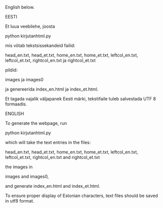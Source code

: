 English below.

EESTI

Et luua veebilehe, joosta 

python kirjutanhtml.py

mis võtab tekstsissekandeid failid:

head_en.txt, head_et.txt, home_en.txt, home_et.txt, leftcol_en.txt, leftcol_et.txt, rightcol_en.txt ja rightcol_et.txt

pildid:

images ja images0

ja genereerida index_en.html ja index_et.html.

Et tagada vajalik väljapanek Eesti märki, tekstifaile
tuleb salvestada UTF 8 formaadis.


ENGLISH

To generate the webpage, run

python kirjutanhtml.py

which will take the text entries in the files:

head_en.txt, head_et.txt, home_en.txt, home_et.txt, leftcol_en.txt, leftcol_et.txt, rightcol_en.txt and rightcol_et.txt

the images in

images and images0,

and generate index_en.html and index_et.html.

To ensure proper display of Estonian characters, text files
should be saved in utf8 format.

